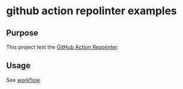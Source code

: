 # github action repolinter examples

## Purpose

This project test the [GitHub Action Repolinter](https://github.com/philips-labs/github-action-repolinter).

## Usage

See [workflow](./.github/workflows/lint.yml).
